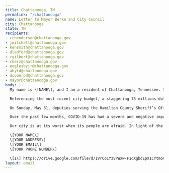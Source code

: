 ```yaml
---
title: Chattanooga, TN
permalink: "/chattanooga"
name: Letter to Mayor Berke and City Council
city: Chattanooga
state: TN
recipients:
- cchenderson@chattanooga.gov
- jmitchell@chattanooga.gov
- kensmith@chattanooga.gov
- dledford@chattanooga.gov
- rgilbert@chattanooga.gov
- cberz@chattanooga.gov
- eoglesbyjr@chattanooga.gov
- abyrd@chattanooga.gov
- dcoonrod@chattanooga.gov
- mayor@chattanooga.gov
body: |-
  My name is \[NAME\], and I am a resident of Chattanooga, Tennessee. I am writing to ask that the city budget be allocated away from the Hamilton County Sheriff’s Office and instead towards the Chattanooga community, specifically in terms of COVID relief and community development.

  Referencing the most recent city budget, a staggering 73 millions dollars has been allocated for the Chattanooga police department \[1\]. Significantly less funds are allocated for vital community programs including workforce innovations, job training, and employment support programs under the Department of Human Development and Services and social services assistance, economic assistance, and housing assistance to name a few.

  On Sunday, May 31, deputies serving the Hamilton County Sheriff’s Office used tear gas on protesters, a substance banned in warfare as a result of the Chemical Weapons Convention and the 1925 Geneva Protocol. It is absolutely deplorable that these deputies felt the need to tear gas protesters, who are the very people they took an oath to protect and serve. Even more appalling is that Hamilton County Sheriff Jim Hammond and Hamilton County Mayor Jim Coppinger defended a practice outlawed in war over ninety years ago. We should not, we cannot, excuse the heinous actions of these people and pretend that one of our own institutions didn’t hurt the members of its own community.

  Over the past few months, COVID-19 has had a severe and negative impact on our city. From an increased demand in healthcare services to the financial losses many small and local businesses owners have faced, many Chattanooga residents have felt the effect of coronavirus deeply. That is why I implore that you help these members of our community by reallocating money to community investments with the funds taken away from the Hamilton County Sheriff’s Office.

  Our city is at its worst when its people are afraid. In light of the death of George Floyd, many members of our Chattanooga community have been reminded of the unfortunate reality that is police brutality. Our safety comes into question again when Hamilton County deputies use tear gas on the same people they are meant to protect and serve. You are in a unique position of power to denounce the actions of the Hamilton County Sheriff’s Office and support the Chattanooga community. I urge you to use this power to the fullest extent of your ability and show us that you are here to help and serve the people of this city as you have promised.

  \[YOUR NAME\]
  \[YOUR ADDRESS\]
  \[YOUR EMAIL\]
  \[YOUR PHONE NUMBER\]

  \[1\] https://drive.google.com/file/d/1VrCo1YzVPWXw-F1dXgbdEpX1CYtmoVAx/view?usp=drive_open
layout: email
---
```


